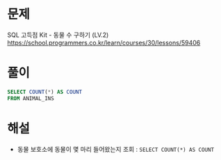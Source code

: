 # 문제
SQL 고득점 Kit - 동물 수 구하기 (LV.2)
https://school.programmers.co.kr/learn/courses/30/lessons/59406


# 풀이

```SQL
SELECT COUNT(*) AS COUNT
FROM ANIMAL_INS
```


# 해설
* 동물 보호소에 동물이 몇 마리 들어왔는지 조회 : `SELECT COUNT(*) AS COUNT`